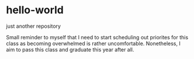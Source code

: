 # hello-world
just another repository

Small reminder to myself that I need to start scheduling out priorites for this class as becoming overwhelmed is rather uncomfortable.
Nonetheless, I aim to pass this class and graduate this year after all.
